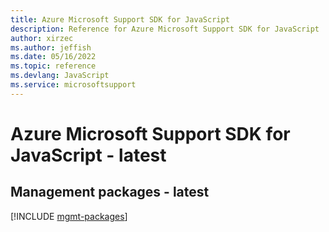 ```yaml
---
title: Azure Microsoft Support SDK for JavaScript
description: Reference for Azure Microsoft Support SDK for JavaScript
author: xirzec
ms.author: jeffish
ms.date: 05/16/2022
ms.topic: reference
ms.devlang: JavaScript
ms.service: microsoftsupport
---
```

# Azure Microsoft Support SDK for JavaScript - latest
## Management packages - latest
[!INCLUDE [mgmt-packages](microsoft-support-mgmt-index.md)]
